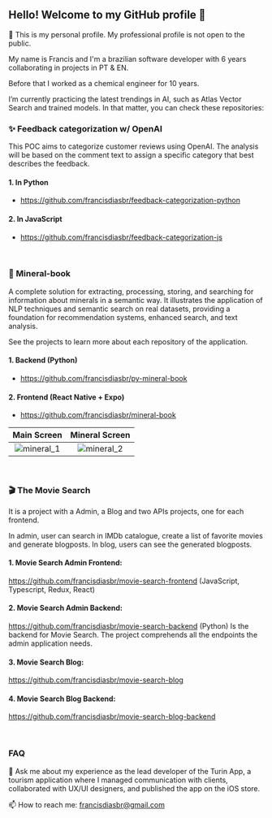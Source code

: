 ## Hello! Welcome to my GitHub profile 👋

👐 This is my personal profile. My professional profile is not open to the public.



My name is Francis and I'm a brazilian software developer with 6 years collaborating in projects in PT & EN.

Before that I worked as a chemical engineer for 10 years.
  
I’m currently practicing the latest trendings in AI, such as Atlas Vector Search and trained models. In that matter, you can check these repositories:

### ✨ Feedback categorization w/ OpenAI

This POC aims to categorize customer reviews using OpenAI. The analysis will be based on the comment text to assign a specific category that best describes the feedback.

#### 1. In Python
- https://github.com/francisdiasbr/feedback-categorization-python

#### 2. In JavaScript
- https://github.com/francisdiasbr/feedback-categorization-js

<br/>

### 🔮 Mineral-book

A complete solution for extracting, processing, storing, and searching for information about minerals in a semantic way. It illustrates the application of NLP techniques and semantic search on real datasets, providing a foundation for recommendation systems, enhanced search, and text analysis.

See the projects to learn more about each repository of the application.

#### 1. Backend (Python)
- https://github.com/francisdiasbr/py-mineral-book

  
#### 2. Frontend (React Native + Expo)
- https://github.com/francisdiasbr/mineral-book

| Main Screen | Mineral Screen | 
|:---------:|:---------:|
![mineral_1](https://github.com/user-attachments/assets/adb77a57-bc58-47ec-993e-55bded057205) | ![mineral_2](https://github.com/user-attachments/assets/e3bcee5b-b2fb-4f81-a7f8-07f0c5edb48e)



<br/>

### 🎬 The Movie Search

It is a project with a Admin, a Blog and two APIs projects, one for each frontend.

In admin, user can search in IMDb catalogue, create a list of favorite movies and generate blogposts.
In blog, users can see the generated blogposts.

#### 1. Movie Search Admin Frontend:
https://github.com/francisdiasbr/movie-search-frontend (JavaScript, Typescript, Redux, React)

#### 2. Movie Search Admin Backend:
https://github.com/francisdiasbr/movie-search-backend (Python)
Is the backend for Movie Search. The project comprehends all the endpoints the admin application needs.

#### 3. Movie Search Blog:
https://github.com/francisdiasbr/movie-search-blog

#### 4. Movie Search Blog Backend:
https://github.com/francisdiasbr/movie-search-blog-backend


<br/>

  ### FAQ
  💬 Ask me about my experience as the lead developer of the Turin App, a tourism application where I managed communication with clients, collaborated with UX/UI designers, and published the app on the iOS store.

  📫 How to reach me: francisdiasbr@gmail.com

